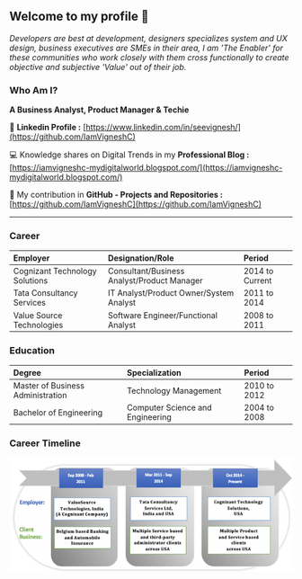 ## Welcome to my profile 👋

_Developers are best at development, designers specializes system and UX design, business executives are SMEs in their area, I am 'The Enabler' for these communities who work closely with them cross functionally to create objective and subjective 'Value' out of their job._ 

### Who Am I? 

**A Business Analyst, Product Manager & Techie**


👤 **Linkedin Profile :** [https://www.linkedin.com/in/seevignesh/](https://github.com/IamVigneshC)

💻 Knowledge shares on Digital Trends in my **Professional Blog :** [https://iamvigneshc-mydigitalworld.blogspot.com/](https://iamvigneshc-mydigitalworld.blogspot.com/)

🚀 My contribution in **GitHub - Projects and Repositories :** [https://github.com/IamVigneshC](https://github.com/IamVigneshC)

* * *

### Career

| Employer                          | Designation/Role                            | Period           | 
|:----------------------------------|:--------------------------------------------|:-----------------|
| Cognizant Technology Solutions    | Consultant/Business Analyst/Product Manager | 2014 to Current  |
| Tata Consultancy Services         | IT Analyst/Product Owner/System Analyst     | 2011 to 2014     |
| Value Source Technologies         | Software Engineer/Functional Analyst        | 2008 to 2011     |


### Education

| Degree                            | Specialization                              | Period           | 
|:----------------------------------|:--------------------------------------------|:-----------------|
| Master of Business Administration | Technology Management                       | 2010 to 2012     |
| Bachelor of Engineering           | Computer Science and Engineering            | 2004 to 2008     |


### Career Timeline

![CTI](https://github.com/IamVigneshC/IamVigneshC.github.io/blob/main/about/CTI.png)
